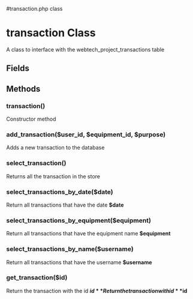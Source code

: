 #transaction.php class

# transaction Class #

A class to interface with the webtech\_project\_transactions table

## Fields ##

## Methods ##

### transaction() ###
Constructor method

### add\_transaction($user\_id, $equipment\_id, $purpose) ###
Adds a new transaction to the database

### select\_transaction() ###
Returns all the transaction in the store

### select\_transactions\_by\_date($date) ###
Return all transactions that have the date **$date**

### select\_transactions\_by\_equipment($equipment) ###
Return all transactions that have the equipment name **$equipment**

### select\_transactions\_by\_name($username) ###
Return all transactions that have the username **$username**

### get\_transaction($id) ###
Return the transaction with the id **$id**
Return the transaction with id **$id**